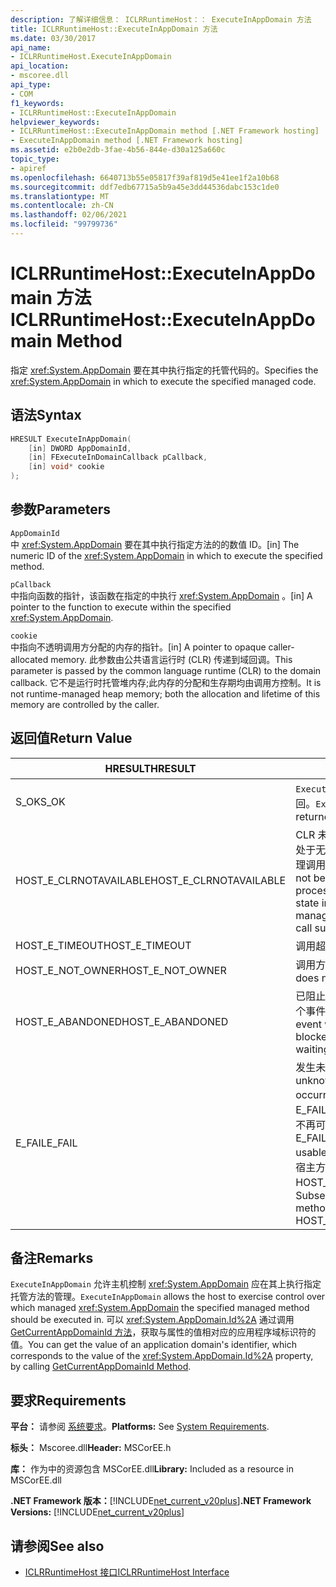 ```yaml
---
description: 了解详细信息： ICLRRuntimeHost：： ExecuteInAppDomain 方法
title: ICLRRuntimeHost::ExecuteInAppDomain 方法
ms.date: 03/30/2017
api_name:
- ICLRRuntimeHost.ExecuteInAppDomain
api_location:
- mscoree.dll
api_type:
- COM
f1_keywords:
- ICLRRuntimeHost::ExecuteInAppDomain
helpviewer_keywords:
- ICLRRuntimeHost::ExecuteInAppDomain method [.NET Framework hosting]
- ExecuteInAppDomain method [.NET Framework hosting]
ms.assetid: e2b0e2db-3fae-4b56-844e-d30a125a660c
topic_type:
- apiref
ms.openlocfilehash: 6640713b55e05817f39af819d5e41ee1f2a10b68
ms.sourcegitcommit: ddf7edb67715a5b9a45e3dd44536dabc153c1de0
ms.translationtype: MT
ms.contentlocale: zh-CN
ms.lasthandoff: 02/06/2021
ms.locfileid: "99799736"
---
```

# <a name="iclrruntimehostexecuteinappdomain-method"></a><span data-ttu-id="284e7-103">ICLRRuntimeHost::ExecuteInAppDomain 方法</span><span class="sxs-lookup"><span data-stu-id="284e7-103">ICLRRuntimeHost::ExecuteInAppDomain Method</span></span>

<span data-ttu-id="284e7-104">指定 <xref:System.AppDomain> 要在其中执行指定的托管代码的。</span><span class="sxs-lookup"><span data-stu-id="284e7-104">Specifies the <xref:System.AppDomain> in which to execute the specified managed code.</span></span>  
  
## <a name="syntax"></a><span data-ttu-id="284e7-105">语法</span><span class="sxs-lookup"><span data-stu-id="284e7-105">Syntax</span></span>  
  
```cpp  
HRESULT ExecuteInAppDomain(  
    [in] DWORD AppDomainId,
    [in] FExecuteInDomainCallback pCallback,
    [in] void* cookie  
);  
```  
  
## <a name="parameters"></a><span data-ttu-id="284e7-106">参数</span><span class="sxs-lookup"><span data-stu-id="284e7-106">Parameters</span></span>  

 `AppDomainId`  
 <span data-ttu-id="284e7-107">中 <xref:System.AppDomain> 要在其中执行指定方法的的数值 ID。</span><span class="sxs-lookup"><span data-stu-id="284e7-107">[in] The numeric ID of the <xref:System.AppDomain> in which to execute the specified method.</span></span>  
  
 `pCallback`  
 <span data-ttu-id="284e7-108">中指向函数的指针，该函数在指定的中执行 <xref:System.AppDomain> 。</span><span class="sxs-lookup"><span data-stu-id="284e7-108">[in] A pointer to the function to execute within the specified <xref:System.AppDomain>.</span></span>  
  
 `cookie`  
 <span data-ttu-id="284e7-109">中指向不透明调用方分配的内存的指针。</span><span class="sxs-lookup"><span data-stu-id="284e7-109">[in] A pointer to opaque caller-allocated memory.</span></span> <span data-ttu-id="284e7-110">此参数由公共语言运行时 (CLR) 传递到域回调。</span><span class="sxs-lookup"><span data-stu-id="284e7-110">This parameter is passed by the common language runtime (CLR) to the domain callback.</span></span> <span data-ttu-id="284e7-111">它不是运行时托管堆内存;此内存的分配和生存期均由调用方控制。</span><span class="sxs-lookup"><span data-stu-id="284e7-111">It is not runtime-managed heap memory; both the allocation and lifetime of this memory are controlled by the caller.</span></span>  
  
## <a name="return-value"></a><span data-ttu-id="284e7-112">返回值</span><span class="sxs-lookup"><span data-stu-id="284e7-112">Return Value</span></span>  
  
|<span data-ttu-id="284e7-113">HRESULT</span><span class="sxs-lookup"><span data-stu-id="284e7-113">HRESULT</span></span>|<span data-ttu-id="284e7-114">说明</span><span class="sxs-lookup"><span data-stu-id="284e7-114">Description</span></span>|  
|-------------|-----------------|  
|<span data-ttu-id="284e7-115">S_OK</span><span class="sxs-lookup"><span data-stu-id="284e7-115">S_OK</span></span>|<span data-ttu-id="284e7-116">`ExecuteInAppDomain` 已成功返回。</span><span class="sxs-lookup"><span data-stu-id="284e7-116">`ExecuteInAppDomain` returned successfully.</span></span>|  
|<span data-ttu-id="284e7-117">HOST_E_CLRNOTAVAILABLE</span><span class="sxs-lookup"><span data-stu-id="284e7-117">HOST_E_CLRNOTAVAILABLE</span></span>|<span data-ttu-id="284e7-118">CLR 未加载到进程中，或 CLR 处于无法运行托管代码或成功处理调用的状态。</span><span class="sxs-lookup"><span data-stu-id="284e7-118">The CLR has not been loaded into a process, or the CLR is in a state in which it cannot run managed code or process the call successfully.</span></span>|  
|<span data-ttu-id="284e7-119">HOST_E_TIMEOUT</span><span class="sxs-lookup"><span data-stu-id="284e7-119">HOST_E_TIMEOUT</span></span>|<span data-ttu-id="284e7-120">调用超时。</span><span class="sxs-lookup"><span data-stu-id="284e7-120">The call timed out.</span></span>|  
|<span data-ttu-id="284e7-121">HOST_E_NOT_OWNER</span><span class="sxs-lookup"><span data-stu-id="284e7-121">HOST_E_NOT_OWNER</span></span>|<span data-ttu-id="284e7-122">调用方不拥有该锁。</span><span class="sxs-lookup"><span data-stu-id="284e7-122">The caller does not own the lock.</span></span>|  
|<span data-ttu-id="284e7-123">HOST_E_ABANDONED</span><span class="sxs-lookup"><span data-stu-id="284e7-123">HOST_E_ABANDONED</span></span>|<span data-ttu-id="284e7-124">已阻止的线程或纤程正在等待某个事件时，该事件被取消。</span><span class="sxs-lookup"><span data-stu-id="284e7-124">An event was canceled while a blocked thread or fiber was waiting on it.</span></span>|  
|<span data-ttu-id="284e7-125">E_FAIL</span><span class="sxs-lookup"><span data-stu-id="284e7-125">E_FAIL</span></span>|<span data-ttu-id="284e7-126">发生未知的灾难性故障。</span><span class="sxs-lookup"><span data-stu-id="284e7-126">An unknown catastrophic failure occurred.</span></span> <span data-ttu-id="284e7-127">如果方法返回 E_FAIL，则 CLR 在该进程内将不再可用。</span><span class="sxs-lookup"><span data-stu-id="284e7-127">If a method returns E_FAIL, the CLR is no longer usable within the process.</span></span> <span data-ttu-id="284e7-128">对宿主方法的后续调用会返回 HOST_E_CLRNOTAVAILABLE。</span><span class="sxs-lookup"><span data-stu-id="284e7-128">Subsequent calls to hosting methods return HOST_E_CLRNOTAVAILABLE.</span></span>|  
  
## <a name="remarks"></a><span data-ttu-id="284e7-129">备注</span><span class="sxs-lookup"><span data-stu-id="284e7-129">Remarks</span></span>  

 <span data-ttu-id="284e7-130">`ExecuteInAppDomain` 允许主机控制 <xref:System.AppDomain> 应在其上执行指定托管方法的管理。</span><span class="sxs-lookup"><span data-stu-id="284e7-130">`ExecuteInAppDomain` allows the host to exercise control over which managed <xref:System.AppDomain> the specified managed method should be executed in.</span></span> <span data-ttu-id="284e7-131">可以 <xref:System.AppDomain.Id%2A> 通过调用 [GetCurrentAppDomainId 方法](iclrruntimehost-getcurrentappdomainid-method.md)，获取与属性的值相对应的应用程序域标识符的值。</span><span class="sxs-lookup"><span data-stu-id="284e7-131">You can get the value of an application domain's identifier, which corresponds to the value of the <xref:System.AppDomain.Id%2A> property, by calling [GetCurrentAppDomainId Method](iclrruntimehost-getcurrentappdomainid-method.md).</span></span>  
  
## <a name="requirements"></a><span data-ttu-id="284e7-132">要求</span><span class="sxs-lookup"><span data-stu-id="284e7-132">Requirements</span></span>  

 <span data-ttu-id="284e7-133">**平台：** 请参阅 [系统要求](../../get-started/system-requirements.md)。</span><span class="sxs-lookup"><span data-stu-id="284e7-133">**Platforms:** See [System Requirements](../../get-started/system-requirements.md).</span></span>  
  
 <span data-ttu-id="284e7-134">**标头：** Mscoree.dll</span><span class="sxs-lookup"><span data-stu-id="284e7-134">**Header:** MSCorEE.h</span></span>  
  
 <span data-ttu-id="284e7-135">**库：** 作为中的资源包含 MSCorEE.dll</span><span class="sxs-lookup"><span data-stu-id="284e7-135">**Library:** Included as a resource in MSCorEE.dll</span></span>  
  
 <span data-ttu-id="284e7-136">**.NET Framework 版本：**[!INCLUDE[net_current_v20plus](../../../../includes/net-current-v20plus-md.md)]</span><span class="sxs-lookup"><span data-stu-id="284e7-136">**.NET Framework Versions:** [!INCLUDE[net_current_v20plus](../../../../includes/net-current-v20plus-md.md)]</span></span>  
  
## <a name="see-also"></a><span data-ttu-id="284e7-137">请参阅</span><span class="sxs-lookup"><span data-stu-id="284e7-137">See also</span></span>

- [<span data-ttu-id="284e7-138">ICLRRuntimeHost 接口</span><span class="sxs-lookup"><span data-stu-id="284e7-138">ICLRRuntimeHost Interface</span></span>](iclrruntimehost-interface.md)
